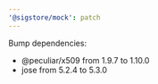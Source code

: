 ```yaml
---
'@sigstore/mock': patch
---
```


Bump dependencies:

- @peculiar/x509 from 1.9.7 to 1.10.0
- jose from 5.2.4 to 5.3.0
